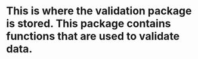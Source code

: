 # This is where the validation package is stored. This package contains functions that are used to validate data.